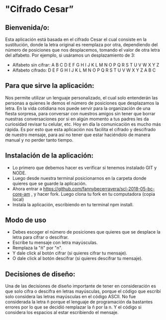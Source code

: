 # "Cifrado Cesar”
## Bienvenida/o:

Esta aplicación está basada en el cifrado Cesar el cual consiste en la sustitución, donde la letra original es reemplaza por otra, dependiendo del número de posiciones que nos desplacemos, tomando el valor de otra letra del alfabeto.
Por ejemplo, si usáramos un desplazamiento de 3:

* Alfabeto sin cifrar: A B C D E F G H I J K L M N O P Q R S T U V W X Y Z
* Alfabeto cifrado: D E F G H I J K L M N O P Q R S T U V W X Y Z A B C

## Para que sirve la aplicación:

Nos permite utilizar un lenguaje personalizado, el cual solo entenderán las personas a quienes le demos el número de posiciones que desplazamos la letra.  En la vida cotidiana nos puede servir para la organización de una fiesta sorpresa, para conversar con nuestros amigos sin tener que borrar nuestras conversaciones por si en algún momento a tus padres les da curiosidad revisar tu celular, etc.
Hoy en día la comunicación es mucho más rápida. Es por esto que esta aplicación nos facilita el cifrado y descifrado de nuestro mensaje, para así no tener que estar haciéndolo de manera manual y no perder tanto tiempo. 

## Instalación de la aplicación:

* Lo primero que debemos hacer es verificar si tenemos instalado GIT y NODE.
* Luego desde nuestra terminal posicionarnos en la carpeta donde quieres que se guarde la aplicación.
* Ahora entrar a https://github.com/fannybecerravera/scl-2018-05-bc-core-am ,  y  hacer fork.
Luego clona tu fork en tu computadora (copia local)
* Instala la aplicación, escribiendo en tu terminal npm install.

## Modo de uso

* Debes escoger el número de posiciones que quieres que se desplace la letra para cifrar o descifrar.
* Escribe tu mensaje con letra mayúsculas.
* Remplaza la "ñ" por "n".
* Y dale click al botón cifrar (si quieres cifrar tu mensaje).
* O dale click al botón descifrar (si quieres descifrar tu mensaje).

## Decisiones de diseño:

Una de las decisiones de diseño importante de tener en consideración es que solo cifra o descifra en letras mayúsculas, porque el código que escribí solo considera las letras mayúsculas en el código ASCII.
No fue considerada la letra ñ porque el lenguaje de programación da bastantes errores por lo que se decidió remplazar la ñ por la n.
Y el código si considera los espacios al estar escribiendo el mensaje. 


